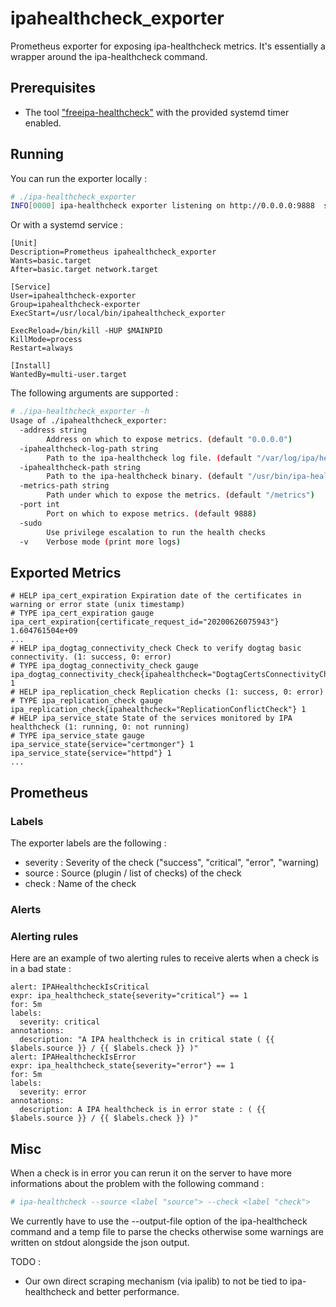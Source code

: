 # ipahealthcheck_exporter

Prometheus exporter for exposing ipa-healthcheck metrics. It's essentially a wrapper around the ipa-healthcheck command.


## Prerequisites

 * The tool ["freeipa-healthcheck"](https://github.com/freeipa/freeipa-healthcheck) with the provided systemd timer enabled.

## Running

You can run the exporter locally :

```sh
# ./ipa-healthcheck_exporter 
INFO[0000] ipa-healthcheck exporter listening on http://0.0.0.0:9888  source="ipahealthcheck_exporter.go:139"
```

Or with a systemd service :

```
[Unit]
Description=Prometheus ipahealthcheck_exporter
Wants=basic.target
After=basic.target network.target

[Service]
User=ipahealthcheck-exporter
Group=ipahealthcheck-exporter
ExecStart=/usr/local/bin/ipahealthcheck_exporter

ExecReload=/bin/kill -HUP $MAINPID
KillMode=process
Restart=always

[Install]
WantedBy=multi-user.target
```

The following arguments are supported :

```sh
# ./ipa-healthcheck_exporter -h
Usage of ./ipahealthcheck_exporter:
  -address string
    	Address on which to expose metrics. (default "0.0.0.0")
  -ipahealthcheck-log-path string
    	Path to the ipa-healthcheck log file. (default "/var/log/ipa/healthcheck/healthcheck.log")
  -ipahealthcheck-path string
    	Path to the ipa-healthcheck binary. (default "/usr/bin/ipa-healthcheck")
  -metrics-path string
    	Path under which to expose the metrics. (default "/metrics")
  -port int
    	Port on which to expose metrics. (default 9888)
  -sudo
    	Use privilege escalation to run the health checks
  -v	Verbose mode (print more logs)
```

## Exported Metrics

```
# HELP ipa_cert_expiration Expiration date of the certificates in warning or error state (unix timestamp)
# TYPE ipa_cert_expiration gauge
ipa_cert_expiration{certificate_request_id="20200626075943"} 1.604761504e+09
...
# HELP ipa_dogtag_connectivity_check Check to verify dogtag basic connectivity. (1: success, 0: error)
# TYPE ipa_dogtag_connectivity_check gauge
ipa_dogtag_connectivity_check{ipahealthcheck="DogtagCertsConnectivityCheck"} 1
# HELP ipa_replication_check Replication checks (1: success, 0: error)
# TYPE ipa_replication_check gauge
ipa_replication_check{ipahealthcheck="ReplicationConflictCheck"} 1
# HELP ipa_service_state State of the services monitored by IPA healthcheck (1: running, 0: not running)
# TYPE ipa_service_state gauge
ipa_service_state{service="certmonger"} 1
ipa_service_state{service="httpd"} 1
...
```

## Prometheus

### Labels

The exporter labels are the following :
 * severity : Severity of the check ("success", "critical", "error", "warning)
 * source : Source (plugin / list of checks) of the check
 * check : Name of the check

### Alerts

### Alerting rules

Here are an example of two alerting rules to receive alerts when a check is in a bad state :

```
alert: IPAHealthcheckIsCritical
expr: ipa_healthcheck_state{severity="critical"} == 1
for: 5m
labels:
  severity: critical
annotations:
  description: "A IPA healthcheck is in critical state ( {{ $labels.source }} / {{ $labels.check }} )"
alert: IPAHealthcheckIsError
expr: ipa_healthcheck_state{severity="error"} == 1
for: 5m
labels:
  severity: error
annotations:
  description: A IPA healthcheck is in error state : ( {{ $labels.source }} / {{ $labels.check }} )" 
```

## Misc

When a check is in error you can rerun it on the server to have more informations about the problem with the following command :

```sh
# ipa-healthcheck --source <label "source"> --check <label "check">
```

We currently have to use the --output-file option of the ipa-healthcheck command and a temp file to parse the checks otherwise some warnings are written on stdout alongside the json output.

TODO :
 * Our own direct scraping mechanism (via ipalib) to not be tied to ipa-healthcheck and better performance.
